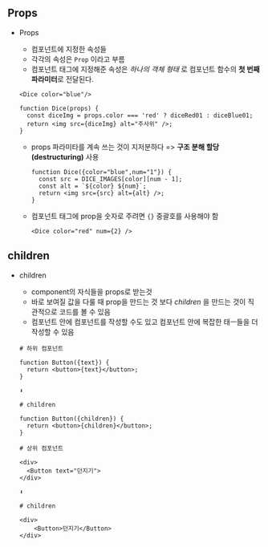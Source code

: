 ## Props

* Props

  * 컴포넌트에 지정한 속성들
  * 각각의 속성은 `Prop` 이라고 부름
  * 컴포넌트 태그에 지정해준 속성은 *하나의 객체 형태* 로 컴포넌트 함수의 **첫 번째 파라미터**로 전달된다.

  ```
  <Dice color="blue"/>
  ```

  ```
  function Dice(props) {
  	const diceImg = props.color === 'red' ? diceRed01 : diceBlue01;
  	return <img src={diceImg} alt="주사위" />;
  }
  ```

  * props 파라미타를 계속 쓰는 것이 지저분하다 => **구조 분해 할당(destructuring)** 사용 

    ```
    function Dice({color="blue",num="1"}) {
      const src = DICE_IMAGES[color][num - 1];
      const alt = `${color} ${num}`;
      return <img src={src} alt={alt} />;
    }
    ```

  * 컴포넌트 태그에 prop을 숫자로 주려면 `{}` 중괄호를 사용해야 함

    ```
    <Dice color="red" num={2} />
    ```






## children

* children

  * component의 자식들을 props로 받는것 
  * 바로 보여질 값을 다룰 때 prop을 만드는 것 보다 *children* 을 만드는 것이 직관적으로 코드를 볼 수 있음
  * 컴포넌트 안에 컴포넌트를 작성할 수도 있고 컴포넌트 안에 복잡한 태ㅡ들을 더 작성할 수 있음
  
  ```
  # 하위 컴포넌트
  
  function Button({text}) {
    return <button>{text}</button>;
  }
  
  ⬇
  
  # children
  
  function Button({children}) {
    return <button>{children}</button>;
  }
  ```
  
  ```
  # 상위 컴포넌트
  
  <div>
  	<Button text="던지기">
  </div>
  
  ⬇
  
  # children
  
  <div>
      <Button>던지기</Button>
  </div>
  ```
  
  